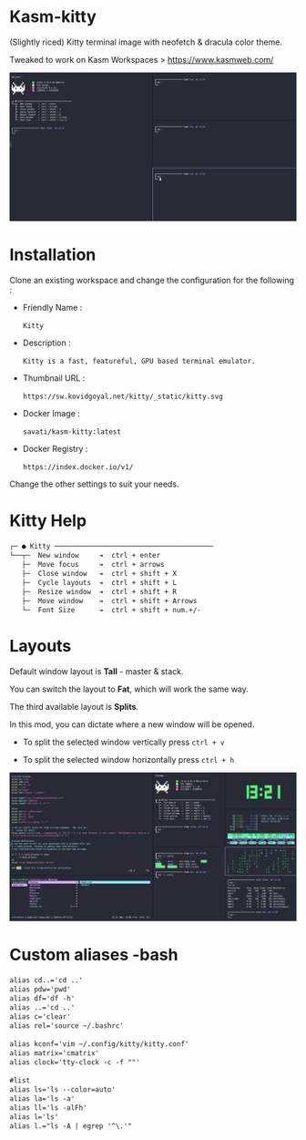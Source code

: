 # Kasm-kitty

(Slightly riced) Kitty terminal image with neofetch & dracula color theme. 

Tweaked to work on Kasm Workspaces > https://www.kasmweb.com/

![img1](https://github.com/Amoebawp/kasm-kitty/blob/main/screenshots/kasm-kitty_01.png)


# Installation


Clone an existing workspace and change the configuration for the following :

- Friendly Name : 

  `Kitty`
  
- Description :

  `Kitty is a fast, featureful, GPU based terminal emulator.`
  
- Thumbnail URL :

  `https://sw.kovidgoyal.net/kitty/_static/kitty.svg`
  
- Docker Image :

  `savati/kasm-kitty:latest`
  
- Docker Registry :

  `https://index.docker.io/v1/`
 
 
 
Change the other settings to suit your needs.



# Kitty Help

```
┌─ ● Kitty ───────────────────────────────────────
└──┬─  New window     ➔  ctrl + enter      
   ├─  Move focus     ➔  ctrl + arrows
   ├─  Close window   ➔  ctrl + shift + X
   ├─  Cycle layouts  ➔  ctrl + shift + L
   ├─  Resize window  ➔  ctrl + shift + R
   ├─  Move window    ➔  ctrl + shift + Arrows    
   └─  Font Size      ➔  ctrl + shift + num.+/-
 ```

# Layouts

Default window layout is **Tall** - master & stack.

You can switch the layout to **Fat**, which will work the same way.


The third available layout is **Splits**.

In this mod, you can dictate where a new window will be opened.

  - To split the selected window vertically press `ctrl + v`

  - To split the selected window horizontally press `ctrl + h`

![img2](https://github.com/Amoebawp/kasm-kitty/blob/main/screenshots/kasm-kitty_02.png)

 
# Custom aliases -bash

```
alias cd..='cd ..'
alias pdw='pwd'
alias df='df -h'
alias ..='cd ..'
alias c='clear'
alias rel='source ~/.bashrc'

alias kconf='vim ~/.config/kitty/kitty.conf'
alias matrix='cmatrix'
alias clock='tty-clock -c -f ""'

#list
alias ls='ls --color=auto'
alias la='ls -a'
alias ll='ls -alFh'
alias l='ls'
alias l.="ls -A | egrep '^\.'"
```
